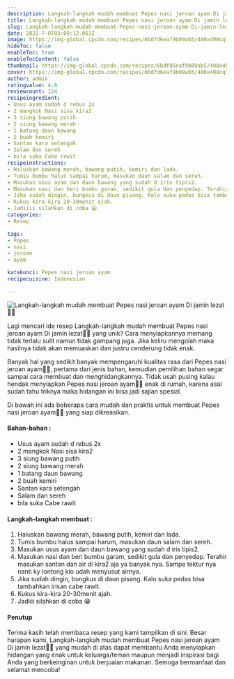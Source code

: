 ```yaml
---
description: Langkah-langkah mudah membuat Pepes nasi jeroan ayam Di jamin lezat"
title: Langkah-langkah mudah membuat Pepes nasi jeroan ayam Di jamin lezat
slug: Langkah-langkah-mudah-membuat-Pepes-nasi-jeroan-ayam-Di-jamin-lezat
date: 2022-7-8T03:09:12.063Z
image: https://img-global.cpcdn.com/recipes/6bdfd6eaf9b09ab5/400x400cq70/photo.jpg
hideToc: false
enableToc: true
enableTocContent: false
thumbnail: https://img-global.cpcdn.com/recipes/6bdfd6eaf9b09ab5/400x400cq70/photo.jpg
cover: https://img-global.cpcdn.com/recipes/6bdfd6eaf9b09ab5/400x400cq70/photo.jpg
author: admin
ratingvalue: 4.8
reviewcount: 124
recipeingredient:
- Usus ayam sudah d rebus 2x
- 2 mangkok Nasi sisa kira2
- 3 siung bawang putih
- 2 siung bawang merah
- 1 batang daun bawang
- 2 buah kemiri
- Santan kara setengah
- Salam dan sereh
- bila suka Cabe rawit
recipeinstructions:
- Haluskan bawang merah, bawang putih, kemiri dan lada.
- Tumis bumbu halus sampai harum, masukan daun salam dan sereh.
- Masukan usus ayam dan daun bawang yang sudah d iris tipis2.
- Masukan nasi dan beri bumbu garam, sedikit gula dan penyedap. Terahir masukan santan dan air di kira2 aja ya banyak nya. Sampe tektur nya nanti ky lontong klo udah menyusut airnya.
- Jika sudah dingin, bungkus di daun pisang. Kalo suka pedas bisa tambahkan irisan cabe rawit.
- Kukus kira-kira 20-30menit ajah.
- Jadiiii silahkan di coba 😁
categories:
- Resep

tags:
- Pepes
- nasi
- jeroan
- ayam

katakunci: Pepes nasi jeroan ayam
recipecuisine: Indonesian

---
```


![Langkah-langkah mudah membuat Pepes nasi jeroan ayam Di jamin lezat👩‍🍳](https://img-global.cpcdn.com/recipes/6bdfd6eaf9b09ab5/400x400cq70/photo.jpg)

Lagi mencari ide resep Langkah-langkah mudah membuat Pepes nasi jeroan ayam Di jamin lezat👩‍🍳 yang unik? Cara menyiapkannya memang tidak terlalu sulit namun tidak gampang juga. Jika keliru mengolah maka hasilnya tidak akan memuaskan dan justru cenderung tidak enak.

Banyak hal yang sedikit banyak mempengaruhi kualitas rasa dari Pepes nasi jeroan ayam👩‍🍳, pertama dari jenis bahan, kemudian pemilihan bahan segar sampai cara membuat dan menghidangkannya. Tidak usah pusing kalau hendak menyiapkan Pepes nasi jeroan ayam👩‍🍳 enak di rumah, karena asal sudah tahu triknya maka hidangan ini bisa jadi sajian spesial.

Di bawah ini ada beberapa cara mudah dan praktis untuk membuat Pepes nasi jeroan ayam👩‍🍳 yang siap dikreasikan.

<!--inarticleads1-->

#### Bahan-bahan :

- Usus ayam sudah d rebus 2x
- 2 mangkok Nasi sisa kira2
- 3 siung bawang putih
- 2 siung bawang merah
- 1 batang daun bawang
- 2 buah kemiri
- Santan kara setengah
- Salam dan sereh
- bila suka Cabe rawit

<!--inarticleads2-->

#### Langkah-langkah membuat :

1. Haluskan bawang merah, bawang putih, kemiri dan lada.
1. Tumis bumbu halus sampai harum, masukan daun salam dan sereh.
1. Masukan usus ayam dan daun bawang yang sudah d iris tipis2.
1. Masukan nasi dan beri bumbu garam, sedikit gula dan penyedap. Terahir masukan santan dan air di kira2 aja ya banyak nya. Sampe tektur nya nanti ky lontong klo udah menyusut airnya.
1. Jika sudah dingin, bungkus di daun pisang. Kalo suka pedas bisa tambahkan irisan cabe rawit.
1. Kukus kira-kira 20-30menit ajah.
1. Jadiiii silahkan di coba 😁

#### Penutup

Terima kasih telah membaca resep yang kami tampilkan di sini. Besar harapan kami, Langkah-langkah mudah membuat Pepes nasi jeroan ayam Di jamin lezat👩‍🍳 yang mudah di atas dapat membantu Anda menyiapkan hidangan yang enak untuk keluarga/teman maupun menjadi inspirasi bagi Anda yang berkeinginan untuk berjualan makanan. Semoga bermanfaat dan selamat mencoba!